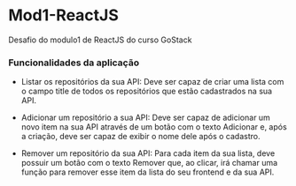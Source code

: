 # Mod1-ReactJS
Desafio do modulo1 de ReactJS do curso GoStack

### Funcionalidades da aplicação

* Listar os repositórios da sua API: Deve ser capaz de criar uma lista com o campo title de todos os repositórios que estão cadastrados na sua API.

* Adicionar um repositório a sua API: Deve ser capaz de adicionar um novo item na sua API através de um botão com o texto Adicionar e, após a criação, deve ser capaz de exibir o nome dele após o cadastro.

* Remover um repositório da sua API: Para cada item da sua lista, deve possuir um botão com o texto Remover que, ao clicar, irá chamar uma função para remover esse item da lista do seu frontend e da sua API.
